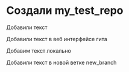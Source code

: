 # Создали my_test_repo 

Добавили текст

Добавили текст в веб интерфейсе гита

Добавим текст локально

Добавили текст в новой ветке new_branch

